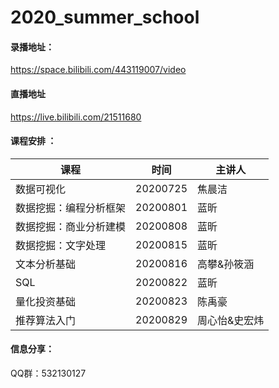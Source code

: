 # 2020_summer_school

#### 录播地址：
https://space.bilibili.com/443119007/video

#### 直播地址
https://live.bilibili.com/21511680 

#### 课程安排 ：

| 课程                 | 时间  | 主讲人 |
| -------------------- | ----- | ------ |
| 数据可视化   | 20200725 | 焦晨洁 |
| 数据挖掘：编程分析框架 | 20200801 | 蓝昕   |
| 数据挖掘：商业分析建模 | 20200808 | 蓝昕   |
| 数据挖掘：文字处理 | 20200815 | 蓝昕   |
| 文本分析基础 | 20200816 | 高攀&孙筱涵   |
| SQL | 20200822 | 蓝昕   |
| 量化投资基础 | 20200823 | 陈禹豪   |
| 推荐算法入门 | 20200829 | 周心怡&史宏炜 |

#### 信息分享：
QQ群：532130127
